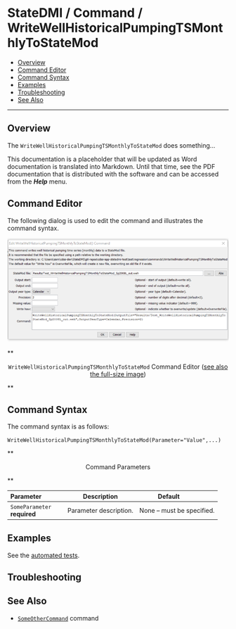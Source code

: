 # StateDMI / Command / WriteWellHistoricalPumpingTSMonthlyToStateMod #

* [Overview](#overview)
* [Command Editor](#command-editor)
* [Command Syntax](#command-syntax)
* [Examples](#examples)
* [Troubleshooting](#troubleshooting)
* [See Also](#see-also)

-------------------------

## Overview ##

The `WriteWellHistoricalPumpingTSMonthlyToStateMod` does something...

This documentation is a placeholder that will be updated as Word documentation is translated into Markdown.
Until that time, see the PDF documentation that is distributed with the software and can be accessed
from the ***Help*** menu.

## Command Editor ##

The following dialog is used to edit the command and illustrates the command syntax.

![WriteWellHistoricalPumpingTSMonthlyToStateMod](WriteWellHistoricalPumpingTSMonthlyToStateMod.png)

**<p style="text-align: center;">
`WriteWellHistoricalPumpingTSMonthlyToStateMod` Command Editor (<a href="../WriteWellHistoricalPumpingTSMonthlyToStateMod.png">see also the full-size image</a>)
</p>**

## Command Syntax ##

The command syntax is as follows:

```text
WriteWellHistoricalPumpingTSMonthlyToStateMod(Parameter="Value",...)
```
**<p style="text-align: center;">
Command Parameters
</p>**

| **Parameter**&nbsp;&nbsp;&nbsp;&nbsp;&nbsp;&nbsp;&nbsp;&nbsp;&nbsp;&nbsp;&nbsp;&nbsp; | **Description** | **Default**&nbsp;&nbsp;&nbsp;&nbsp;&nbsp;&nbsp;&nbsp;&nbsp;&nbsp;&nbsp; |
| --------------|-----------------|----------------- |
|`SomeParameter`<br>**required**|Parameter description.|None – must be specified.|

## Examples ##

See the [automated tests](https://github.com/OpenWaterFoundation/cdss-app-statedmi-main/tree/master/test/regression/commands/WriteWellHistoricalPumpingTSMonthlyToStateMod).

## Troubleshooting ##

## See Also ##

* [`SomeOtherCommand`](../SomeOtherCommand/SomeOtherCommand) command
